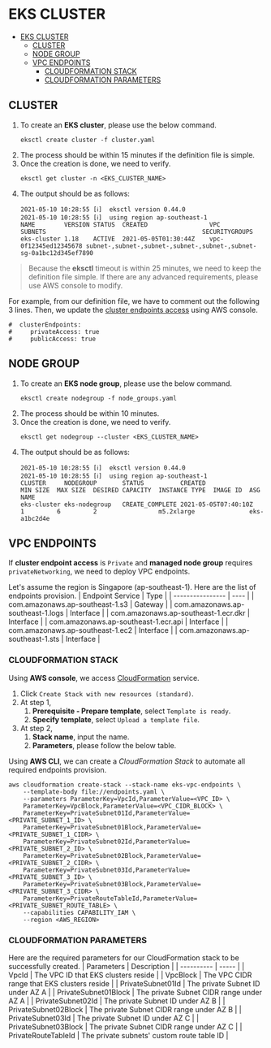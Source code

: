# EKS CLUSTER

- [EKS CLUSTER](#eks-cluster)
  - [CLUSTER](#cluster)
  - [NODE GROUP](#node-group)
  - [VPC ENDPOINTS](#vpc-endpoints)
    - [CLOUDFORMATION STACK](#cloudformation-stack)
    - [CLOUDFORMATION PARAMETERS](#cloudformation-parameters)

## CLUSTER
1. To create an **EKS cluster**, please use the below command.
   ```
   eksctl create cluster -f cluster.yaml
   ```
2. The process should be within 15 minutes if the definition file is simple.
3. Once the creation is done, we need to verify.
   ```
   eksctl get cluster -n <EKS_CLUSTER_NAME>
   ```
4. The output should be as follows:
   ```
   2021-05-10 10:28:55 [ℹ]  eksctl version 0.44.0
   2021-05-10 10:28:55 [ℹ]  using region ap-southeast-1
   NAME        VERSION STATUS  CREATED                 VPC                   SUBNETS                                           SECURITYGROUPS
   eks-cluster 1.18    ACTIVE  2021-05-05T01:30:44Z    vpc-0f12345ed12345678 subnet-,subnet-,subnet-,subnet-,subnet-,subnet-   sg-0a1bc12d345ef7890
   ```

> Because the **eksctl** timeout is within 25 minutes, we need to keep the definition file simple. If there are any advanced requirements, please use AWS console to modify.

For example, from our definition file, we have to comment out the following 3 lines. Then, we update the [cluster endpoints access](https://docs.aws.amazon.com/eks/latest/userguide/cluster-endpoint.html) using AWS console.
```
#  clusterEndpoints:
#     privateAccess: true
#     publicAccess: true
```

## NODE GROUP
1. To create an **EKS node group**, please use the below command.
   ```
   eksctl create nodegroup -f node_groups.yaml
   ```
2. The process should be within 10 minutes.
3. Once the creation is done, we need to verify.
   ```
   eksctl get nodegroup --cluster <EKS_CLUSTER_NAME>
   ```
4. The output should be as follows:
   ```
   2021-05-10 10:28:55 [ℹ]  eksctl version 0.44.0
   2021-05-10 10:28:55 [ℹ]  using region ap-southeast-1
   CLUSTER     NODEGROUP       STATUS          CREATED                 MIN SIZE  MAX SIZE  DESIRED CAPACITY  INSTANCE TYPE  IMAGE ID  ASG NAME
   eks-cluster eks-nodegroup   CREATE_COMPLETE 2021-05-05T07:40:10Z    1         6         2                 m5.2xlarge               eks-a1bc2d4e
   ```

## VPC ENDPOINTS
If **cluster endpoint access** is `Private` and **managed node group** requires `privateNetworking`, we need to deploy VPC endpoints.

Let's assume the region is Singapore (ap-southeast-1). Here are the list of endpoints provision.
| Endpoint Service | Type |
| ---------------- | ---- |
| com.amazonaws.ap-southeast-1.s3 | Gateway |
| com.amazonaws.ap-southeast-1.logs | Interface |
| com.amazonaws.ap-southeast-1.ecr.dkr | Interface |
| com.amazonaws.ap-southeast-1.ecr.api | Interface |
| com.amazonaws.ap-southeast-1.ec2 | Interface |
| com.amazonaws.ap-southeast-1.sts | Interface |

### CLOUDFORMATION STACK
Using **AWS console**, we access [CloudFormation](https://console.aws.amazon.com/cloudformation/) service.
1. Click `Create Stack with new resources (standard)`.
2. At step 1, 
   1. **Prerequisite - Prepare template**, select `Template is ready`.
   2. **Specify template**, select `Upload a template file`.
3. At step 2,
   1. **Stack name**, input the name.
   2. **Parameters**, please follow the below table. 

Using **AWS CLI**, we can create a *CloudFormation Stack* to automate all required endpoints provision.
```
aws cloudformation create-stack --stack-name eks-vpc-endpoints \
    --template-body file://endpoints.yaml \
    --parameters ParameterKey=VpcId,ParameterValue=<VPC_ID> \
    ParameterKey=VpcBlock,ParameterValue=<VPC_CIDR_BLOCK> \
    ParameterKey=PrivateSubnet01Id,ParameterValue=<PRIVATE_SUBNET_1_ID> \
    ParameterKey=PrivateSubnet01Block,ParameterValue=<PRIVATE_SUBNET_1_CIDR> \
    ParameterKey=PrivateSubnet02Id,ParameterValue=<PRIVATE_SUBNET_2_ID> \
    ParameterKey=PrivateSubnet02Block,ParameterValue=<PRIVATE_SUBNET_2_CIDR> \
    ParameterKey=PrivateSubnet03Id,ParameterValue=<PRIVATE_SUBNET_3_ID> \
    ParameterKey=PrivateSubnet03Block,ParameterValue=<PRIVATE_SUBNET_3_CIDR> \
    ParameterKey=PrivateRouteTableId,ParameterValue=<PRIVATE_SUBNET_ROUTE_TABLE> \
    --capabilities CAPABILITY_IAM \
    --region <AWS_REGION>
```

### CLOUDFORMATION PARAMETERS
Here are the required parameters for our CloudFormation stack to be successfully created.
| Parameters | Description |
| ---------- | ----- |
| VpcId | The VPC ID that EKS clusters reside |
| VpcBlock | The VPC CIDR range that EKS clusters reside |
| PrivateSubnet01Id | The private Subnet ID under AZ A |
| PrivateSubnet01Block | The private Subnet CIDR range under AZ A |
| PrivateSubnet02Id | The private Subnet ID under AZ B |
| PrivateSubnet02Block | The private Subnet CIDR range under AZ B |
| PrivateSubnet03Id | The private Subnet ID under AZ C |
| PrivateSubnet03Block | The private Subnet CIDR range under AZ C |
| PrivateRouteTableId | The private subnets' custom route table ID |
